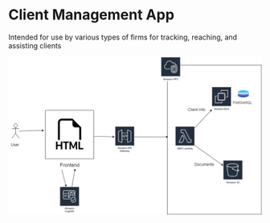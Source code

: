 # Client Management App

Intended for use by various types of firms for tracking, reaching, and assisting clients

![alt text](arch.drawio.png)
